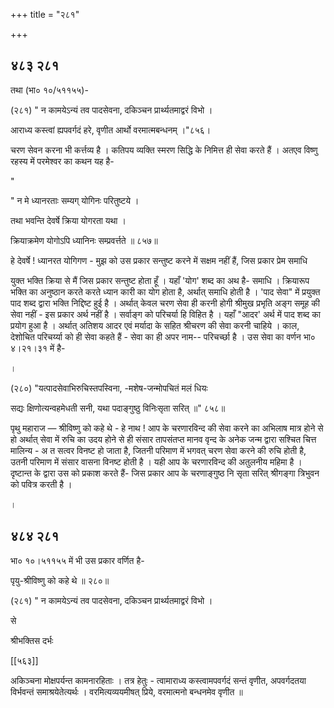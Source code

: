 +++
title = "२८१"

+++


## ४८३ २८१
तथा (भा० १०/५११५५)- 

(२८१) " न कामयेऽन्यं तव पादसेवना, दकिञ्चन प्रार्थ्यतमाद्वरं विभो । 

आराध्य कस्त्वां ह्यपवर्गदं हरे, वृणीत आर्थो वरमात्मबन्धनम् ।"८५६। 

चरण सेवन करना भी कर्त्तव्य है । कतिपय व्यक्ति स्मरण सिद्धि के निमित्त ही सेवा करते हैं । अतएव विष्णु रहस्य में परमेश्वर का कथन यह है- 

" 

" न मे ध्यानरताः सम्यग् योगिनः परितुष्टये । 

तथा भवन्ति देवर्षे क्रिया योगरता यथा । 

क्रियाक्रमेण योगोऽपि ध्यानिनः सम्प्रवर्त्तते ॥ ८५७॥ 

हे देवर्षे ! ध्यानरत योगिगण - मुझ को उस प्रकार सन्तुष्ट करने में सक्षम नहीं हैं, जिस प्रकार प्रेम समाधि 

युक्त भक्ति क्रिया से मैं जिस प्रकार सन्तुष्ट होता हूँ । यहाँ 'योग' शब्द का अथ है- समाधि । क्रियारूप भक्ति का अनुष्ठान करते करते ध्यान कारी का योग होता है, अर्थात् समाधि होती है । 'पाद सेवा" में प्रयुक्त पाद शब्द द्वारा भक्ति निद्दिष्ट हुई है । अर्थात् केवल चरण सेवा ही करनी होगी श्रीमुख प्रभृति अङ्ग समूह की सेवा नहीं - इस प्रकार अर्थ नहीं है । सर्वाङ्ग को परिचर्या हि विहित है । यहाँ "आदर' अर्थ में पाद शब्द का प्रयोग हुआ है । अर्थात् अतिशय आदर एवं मर्यादा के सहित श्रीचरण की सेवा करनी चाहिये । काल, देशोचित परिचर्य्या को ही सेवा कहते हैं - सेवा का ही अपर नाम-- परिचर्च्छा है । उस सेवा का वर्णन भा० ४।२१।३१ में है- 

। 

(२८०) "यत्पादसेवाभिरुचिस्तपस्विना, -मशेष-जन्मोपचितं मलं धियः 

सद्यः क्षिणोत्यन्वहमेधती सनी, यथा पदाङ्गुष्ठु विनिःसृता सरित् ॥" ८५८॥ 

पृथु महाराज — श्रीविष्णु को कहे थे - हे नाथ ! आप के चरणारविन्द की सेवा करने का अभिलाष मात्र होने से हो अर्थात् सेवा में रुचि का उदय होने से ही संसार तापसंतप्त मानव वृन्द के अनेक जन्म द्वारा सश्चित चित्त मालिन्य - अ त सत्वर विनष्ट हो जाता है, जितनी परिमाण में भगवत् चरण सेवा करने की रुचि होती है, उतनी परिमाण में संसार वासना विनष्ट होती है । यही आप के चरणारविन्द की अतुलनीय महिमा है । दृष्टान्त के द्वारा उस को प्रकाश करते हैं- जिस प्रकार आप के चरणाङ्गुष्ठ नि सृता सरित् श्रीगङ्गा त्रिभुवन को पवित्र करती है । 

। 


## ४८४ २८१
भा० १०।५११५५ में भी उस प्रकार वर्णित है- 

पृयु-श्रीविष्णु को कहे थे ॥ २८०॥ 

(२८१) " न कामयेऽन्यं तव पादसेवना, दकिञ्चन प्रार्थ्यतमाद्वरं विभो । 

से 

श्रीभक्तिस दर्भः 

[[५६३]]

अकिञ्चना मोक्षपर्यन्त कामनारहिताः । तत्र हेतुः - त्वामाराध्य कस्त्वामपवर्गदं सन्तं वृणीत, अपवर्गदतया विर्भवन्तं समाश्रयेतेत्यर्थः । वरमित्यव्ययमीषत् प्रिये, वरमात्मनो बन्धनमेव वृणीत ॥ 
